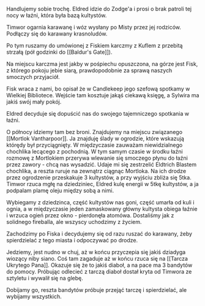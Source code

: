 Handlujemy sobie trochę. Eldred idzie do Zodge'a i prosi o brak patroli tej nocy w łaźni, która była bazą kultystów.

Timwor ogarnia karawanę i wóz wysłany po Misty przez jej rodziców. Podłączy się do karawany krasnoludów. 

Po tym ruszamy do umówionej z Fiskiem karczmy z Kuflem z przebitą strzałą (pół godzinki do [[Baldur's Gate]]).

Na miejscu karczma jest jakby w pośpiechu opuszczona, na górze jest Fisk, z którego pokoju jebie siarą, prawdopodobnie za sprawą naszych smoczych przyjaciół.

Fisk wraca z nami, bo opisał że w Candlekeep jego szefową spotkamy w Wielkiej Bibliotece. Wejście tam kosztuje jakąś ciekawą księgę, a Sylwira ma jakiś swój mały pokój.

Eldred decyduje się dopuścić nas do swojego tajemniczego spotkania w łaźni.

O północy idziemy tam bez broni. Znajdujemy na miejscu związanego [[Mortlok Vantharpoor]]. 
Ja znajduję ślady w ogrodzie, które wskazują którędy był przyciągnięty. W międzyczasie zauważam niewidzialnego chochlika lecącego z pochodnią. W tym samym czasie w środku łaźni rozmowę z Mortlokiem przerywa wlewanie się smoczego płynu do łaźni przez zawory - chcą nas wysadzić. Udaje mi się zestrzelić Eldtrich Blastem chochlika, a reszta ruruje na zewnątrz ciągnąc Mortloka. Na ich drodze przez ogrodzenie przeskakuje 3 kultystów,  a przy wyjściu zbliża się 5tka. Timwor rzuca mgłę na dziedziniec, Eldred kulę energii w 5tkę kultystów, a ja podpalam plamę oleju między sobą a nimi.

Wybiegamy z dziedzinca, część kultystów nas goni, część umarła od kuli i ognia, a w międzyczasie jeden zamaskowany główny kultysta obiega łaźnie i wrzuca ogień przez okno - pierdonęła atomówa. Dostaliśmy jak z solidnego fireballa, ale wszyscy uchodzimy z życiem.

Zachodzimy po Fiska i decydujemy się od razu ruszać do karawany, żeby spierdzielać z tego miasta i odpoczywać po drodze.

Jedziemy, jest nudno w chuj, aż w końcu przyczepia się jakiś dziadyga wiozący niby siano. Coś tam zagaduje aż w końcu rzuca się na [[Tarcza Ukrytego Pana]]. Okazuje się że to jakiś diaboł, a na pace ma 3 bandytów do pomocy.
Próbując odlecieć z tarczą diaboł dostał kryta od Timwora ze sztyletu i wywalił się na glebę.

Dobijamy go, reszta bandytów próbuje przejąć tarczę i spierdzielać, ale wybijamy wszystkich.

